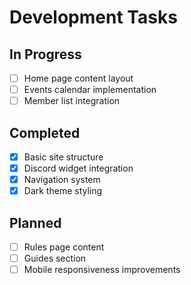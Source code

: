 # Development Tasks

## In Progress
- [ ] Home page content layout
- [ ] Events calendar implementation
- [ ] Member list integration

## Completed
- [x] Basic site structure
- [x] Discord widget integration
- [x] Navigation system
- [x] Dark theme styling

## Planned
- [ ] Rules page content
- [ ] Guides section
- [ ] Mobile responsiveness improvements 
